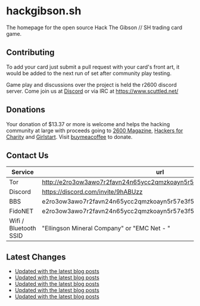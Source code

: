 # hackgibson.sh
The homepage for the open source Hack The Gibson // SH trading card game.


## Contributing

To add your card just submit a pull request with your card's front art, it would be added to the next run of set after community play testing.

Game play and discussions over the project is held the r2600 discord server. Come join us at [Discord](https://discord.com/invite/9hABUzz) or via IRC at https://www.scuttled.net/


## Donations

Your donation of $13.37 or more is welcome and helps the hacking community at large with proceeds going to [2600 Magazine](https://2600.com/), [Hackers for Charity](https://hackersforcharity.org) and [Girlstart](https://girlstart.org).  Visit [buymeacoffee](https://www.buymeacoffee.com/hackgibson.sh) to donate.


## Contact Us

Service | url
-|-
Tor | http://e2ro3ow3awo7r2favn24n65ycc2qmzkoayn5r57e3f56nvjwdcgg32ad.onion
Discord | https://discord.com/invite/9hABUzz
BBS | e2ro3ow3awo7r2favn24n65ycc2qmzkoayn5r57e3f56nvjwdcgg32ad.onion:23
FidoNET | e2ro3ow3awo7r2favn24n65ycc2qmzkoayn5r57e3f56nvjwdcgg32ad.onion:24554
Wifi / Bluetooth SSID | "Ellingson Mineral Company" or "EMC Net - <fidonet address>"

## Latest Changes
<!-- BLOG-POST-LIST:START -->
- [Updated with the latest blog posts](https://github.com/DFW2600/hackgibson.sh/commit/1e3e70f82ebc1a08543b2c2ca0f8c19064169aa6)
- [Updated with the latest blog posts](https://github.com/DFW2600/hackgibson.sh/commit/a19e69d0d5688e675178cee1873c4ae89b361564)
- [Updated with the latest blog posts](https://github.com/DFW2600/hackgibson.sh/commit/f3004d26fa12ecb1de4bc5efb9eafab6befb6724)
- [Updated with the latest blog posts](https://github.com/DFW2600/hackgibson.sh/commit/f6dceff0b9b9925fafd56312513e69f6ab712add)
- [Updated with the latest blog posts](https://github.com/DFW2600/hackgibson.sh/commit/1ebd7180b556dfe411466dc9e2097de041e560a1)
<!-- BLOG-POST-LIST:END -->
